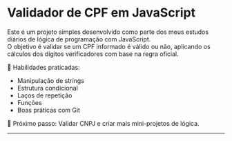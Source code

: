 # Validador de CPF em JavaScript

Este é um projeto simples desenvolvido como parte dos meus estudos diários de lógica de programação com JavaScript.  
O objetivo é validar se um CPF informado é válido ou não, aplicando os cálculos dos dígitos verificadores com base na regra oficial.

🧠 Habilidades praticadas:
- Manipulação de strings
- Estrutura condicional
- Laços de repetição
- Funções
- Boas práticas com Git

🎯 Próximo passo: Validar CNPJ e criar mais mini-projetos de lógica.

---

